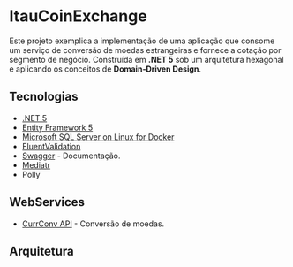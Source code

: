 # ItauCoinExchange

Este projeto exemplica a implementação de uma aplicação que consome um serviço de conversão de moedas estrangeiras e fornece a cotação por segmento de negócio.
Construída em **.NET 5** sob um arquitetura hexagonal e aplicando os conceitos de **Domain-Driven Design**.

## Tecnologias

* [.NET 5](https://dotnet.microsoft.com/download/dotnet/5.0)
* [Entity Framework 5](https://docs.microsoft.com/pt-br/ef/core/what-is-new/ef-core-5.0/whatsnew)
* [Microsoft SQL Server on Linux for Docker](https://hub.docker.com/_/microsoft-mssql-server)
* [FluentValidation](https://fluentvalidation.net/)
* [Swagger](https://swagger.io/) - Documentação.
* [Mediatr](https://github.com/jbogard/MediatR)
* Polly

## WebServices

* [CurrConv API](https://www.currencyconverterapi.com/) - Conversão de moedas.

## Arquitetura

